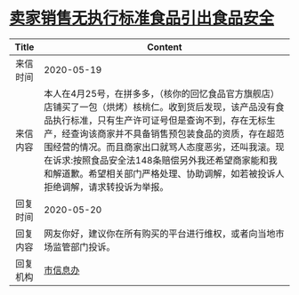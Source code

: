 # <a href="http://www.shangluo.gov.cn/zmhd/ldxxxx.jsp?urltype=leadermail.LeaderMailContentUrl&wbtreeid=1112&leadermailid=5870">卖家销售无执行标准食品引出食品安全</a>
|Title|Content|
|:---:|---|
|来信时间|2020-05-19|
|来信内容|本人在4月25号，在拼多多，（核你的回忆食品官方旗舰店）店铺买了一包（烘烤）核桃仁。收到货后发现，该产品没有食品执行标准，只有生产许可证号但是查询不到，存在无标生产，经查询该商家并不具备销售预包装食品的资质，存在超范围经营的情况。而且商家出口就骂人态度恶劣，还叫我滚。现在诉求:按照食品安全法148条赔偿另外我还希望商家能和我和解道歉。希望相关部门严格处理、协助调解，如若被投诉人拒绝调解，请求转投诉为举报。|
|回复时间|2020-05-20|
|回复内容|网友你好，建议你在所有购买的平台进行维权，或者向当地市场监管部门投诉。|
|回复机构|<a href="../../categories/agencies/市信息办.md">市信息办</a>|

